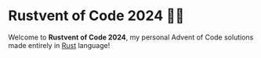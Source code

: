 Rustvent of Code 2024 🎄🦀
========================

Welcome to **Rustvent of Code 2024**, my personal Advent of Code
solutions made entirely in [Rust][rustlang-link] language!


<!-- links -->
[rustlang-link]: https://www.rust-lang.org/
